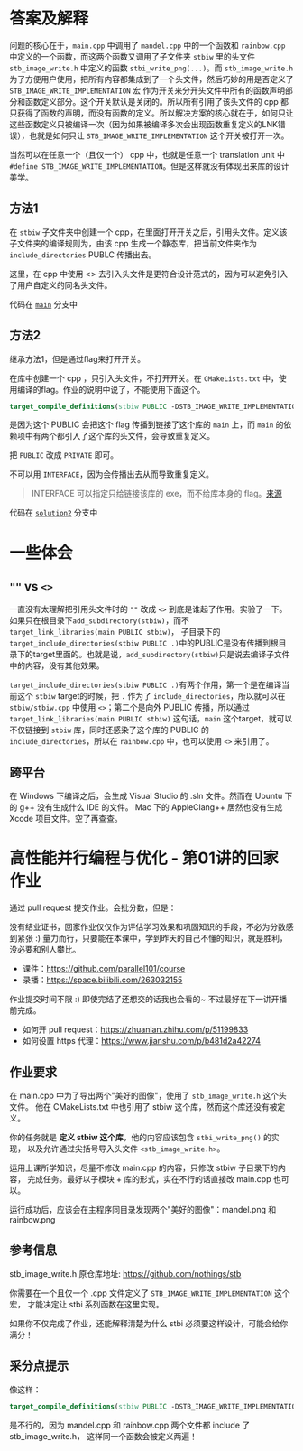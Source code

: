 # 答案及解释

问题的核心在于，`main.cpp` 中调用了 `mandel.cpp` 中的一个函数和 `rainbow.cpp` 中定义的一个函数，而这两个函数又调用了子文件夹 `stbiw` 里的头文件 `stb_image_write.h` 中定义的函数 `stbi_write_png(...)`。而 `stb_image_write.h` 为了方便用户使用，把所有内容都集成到了一个头文件，然后巧妙的用是否定义了 `STB_IMAGE_WRITE_IMPLEMENTATION` 宏 作为开关来分开头文件中所有的函数声明部分和函数定义部分。这个开关默认是关闭的。所以所有引用了该头文件的 cpp 都只获得了函数的声明，而没有函数的定义。所以解决方案的核心就在于，如何只让这些函数定义只被编译一次（因为如果被编译多次会出现函数重复定义的LNK错误），也就是如何只让 `STB_IMAGE_WRITE_IMPLEMENTATION` 这个开关被打开一次。

当然可以在任意一个（且仅一个） cpp 中，也就是任意一个 translation unit 中 `#define STB_IMAGE_WRITE_IMPLEMENTATION`。但是这样就没有体现出来库的设计美学。

## 方法1

在 `stbiw` 子文件夹中创建一个 cpp，在里面打开开关之后，引用头文件。定义该子文件夹的编译规则为，由该 cpp 生成一个静态库，把当前文件夹作为 `include_directories` PUBLC 传播出去。

这里，在 cpp 中使用 <> 去引入头文件是更符合设计范式的，因为可以避免引入了用户自定义的同名头文件。

代码在 [`main`](https://github.com/RodenLuo/hw01) 分支中

## 方法2

继承方法1，但是通过flag来打开开关。

在库中创建一个 cpp ，只引入头文件，不打开开关。在 `CMakeLists.txt` 中，使用编译的flag。作业的说明中说了，不能使用下面这个。

```cmake
target_compile_definitions(stbiw PUBLIC -DSTB_IMAGE_WRITE_IMPLEMENTATION)
```

是因为这个 PUBLIC 会把这个 flag 传播到链接了这个库的 `main` 上，而 `main` 的依赖项中有两个都引入了这个库的头文件，会导致重复定义。

把 `PUBLIC` 改成 `PRIVATE` 即可。

不可以用 `INTERFACE`，因为会传播出去从而导致重复定义。

> INTERFACE 可以指定只给链接该库的 exe，而不给库本身的 flag。[来源](https://github.com/parallel101/hw01/pull/3#pullrequestreview-831605662)

代码在 [`solution2`](https://github.com/RodenLuo/hw01/tree/solution2) 分支中

# 一些体会

## `""` vs `<>`
一直没有太理解把引用头文件时的 `""` 改成 `<>` 到底是谁起了作用。实验了一下。如果只在根目录下`add_subdirectory(stbiw)`，而不`target_link_libraries(main PUBLIC stbiw)`，
子目录下的`target_include_directories(stbiw PUBLIC .)`中的PUBLIC是没有传播到根目录下的target里面的。也就是说，`add_subdirectory(stbiw)`只是说去编译子文件中的内容，没有其他效果。

`target_include_directories(stbiw PUBLIC .)`有两个作用，第一个是在编译当前这个 `stbiw` target的时候，把 `.` 作为了 `include_directories`，所以就可以在 `stbiw/stbiw.cpp` 中使用 `<>`；第二个是向外 PUBLIC 传播，所以通过 `target_link_libraries(main PUBLIC stbiw)` 这句话，`main` 这个target，就可以不仅链接到 `stbiw` 库，同时还感染了这个库的 PUBLIC 的 `include_directories`，所以在 `rainbow.cpp` 中，也可以使用 `<>` 来引用了。

## 跨平台

在 Windows 下编译之后，会生成 Visual Studio 的 .sln 文件。然而在 Ubuntu 下的 g++ 没有生成什么 IDE 的文件。 Mac 下的 AppleClang++ 居然也没有生成 Xcode 项目文件。空了再查查。


# 高性能并行编程与优化 - 第01讲的回家作业

通过 pull request 提交作业。会批分数，但是：

没有结业证书，回家作业仅仅作为评估学习效果和巩固知识的手段，不必为分数感到紧张 :)
量力而行，只要能在本课中，学到昨天的自己不懂的知识，就是胜利，没必要和别人攀比。

- 课件：https://github.com/parallel101/course
- 录播：https://space.bilibili.com/263032155

作业提交时间不限 :) 即使完结了还想交的话我也会看的~ 不过最好在下一讲开播前完成。

- 如何开 pull request：https://zhuanlan.zhihu.com/p/51199833
- 如何设置 https 代理：https://www.jianshu.com/p/b481d2a42274

## 作业要求

在 main.cpp 中为了导出两个"美好的图像"，使用了 `stb_image_write.h` 这个头文件。
他在 CMakeLists.txt 中也引用了 stbiw 这个库，然而这个库还没有被定义。

你的任务就是 **定义 stbiw 这个库**，他的内容应该包含 `stbi_write_png()` 的实现，
以及允许通过尖括号导入头文件 `<stb_image_write.h>`。

运用上课所学知识，尽量不修改 main.cpp 的内容，只修改 stbiw 子目录下的内容，
完成任务。最好以子模块 + 库的形式，实在不行的话直接改 main.cpp 也可以。

运行成功后，应该会在主程序同目录发现两个"美好的图像"：mandel.png 和 rainbow.png

## 参考信息

stb_image_write.h 原仓库地址: https://github.com/nothings/stb

你需要在一个且仅一个 .cpp 文件定义了 `STB_IMAGE_WRITE_IMPLEMENTATION` 这个宏，
才能决定让 stbi 系列函数在这里实现。

如果你不仅完成了作业，还能解释清楚为什么 stbi 必须要这样设计，可能会给你满分！

## 采分点提示

像这样：
```cmake
target_compile_definitions(stbiw PUBLIC -DSTB_IMAGE_WRITE_IMPLEMENTATION)
```
是不行的，因为 mandel.cpp 和 rainbow.cpp 两个文件都 include 了 stb_image_write.h，
这样同一个函数会被定义两遍！
